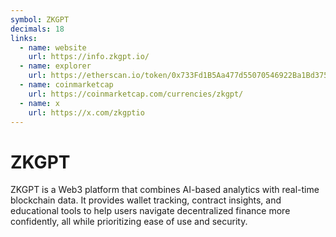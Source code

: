```yaml
---
symbol: ZKGPT
decimals: 18
links:
  - name: website
    url: https://info.zkgpt.io/
  - name: explorer
    url: https://etherscan.io/token/0x733Fd1B5Aa477d55070546922Ba1Bd3751C167C7
  - name: coinmarketcap
    url: https://coinmarketcap.com/currencies/zkgpt/
  - name: x
    url: https://x.com/zkgptio
---
```


# ZKGPT

ZKGPT is a Web3 platform that combines AI-based analytics with real-time blockchain data. It provides wallet tracking, contract insights, and educational tools to help users navigate decentralized finance more confidently, all while prioritizing ease of use and security.
